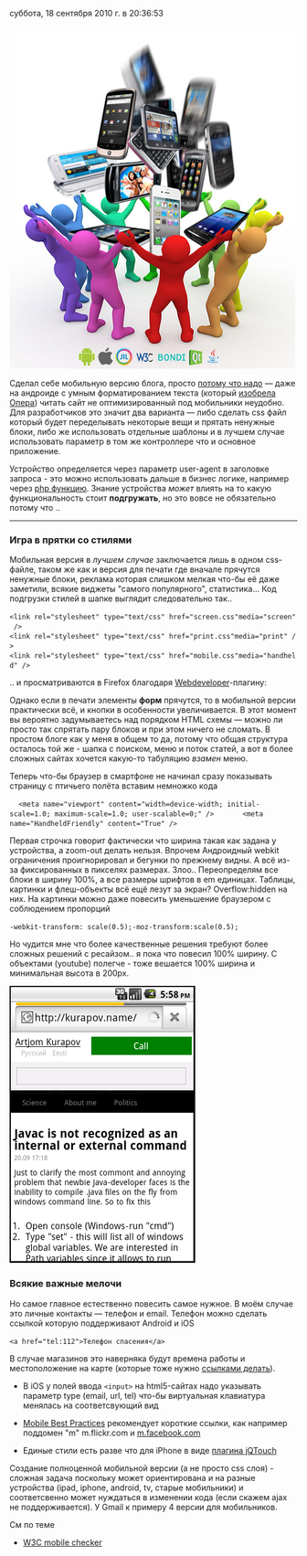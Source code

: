суббота, 18 сентября 2010 г. в 20:36:53

![](img/Pasted%20image%2020241019193745.png)


Сделал себе мобильную версию блога, просто [потому что надо](http://www.useit.com/alertbox/mobile-usability.html) — даже на андроиде с умным форматированием текста (который [изобрела Опера](http://www.opera.com/mobile/demo/)) читать сайт не оптимизированный под мобильники неудобно. Для разработчиков это значит два варианта — либо сделать css файл который будет переделывать некоторые вещи и прятать ненужные блоки, либо же использовать отдельные шаблоны и в лучшем случае использовать параметр в том же контроллере что и основное приложение.


Устройство определяется через параметр user-agent в заголовке запроса - это можно использовать дальше в бизнес логике, например через [php функцию](http://detectmobilebrowsers.mobi/). Знание устройства _может_ влиять на то какую функциональность стоит **подгружать**, но это вовсе не обязательно потому что ..

---

### Игра в прятки со стилями  

Мобильная версия в _лучшем случае_ заключается лишь в одном css-файле, таком же как и версия для печати где вначале прячутся ненужные блоки, реклама которая слишком мелкая что-бы её даже заметили, всякие виджеты "самого популярного", статистика... Код подгрузки стилей в шапке выглядит следовательно так..  

`<link rel="stylesheet" type="text/css" href="screen.css"media="screen" />   <link rel="stylesheet" type="text/css" href="print.css"media="print" />   <link rel="stylesheet" type="text/css" href="mobile.css"media="handheld" />`

.. и просматриваются в Firefox благодаря [Webdeveloper](https://addons.mozilla.org/ru/firefox/addon/60/)-плагину:


Однако если в печати элементы **форм** прячутся, то в мобильной версии практически всё, и кнопки в особенности увеличивается. В этот момент вы вероятно задумываетесь над порядком HTML схемы — можно ли просто так спрятать пару блоков и при этом ничего не сломать. В простом блоге как у меня в общем то да, потому что общая структура осталось той же - шапка с поиском, меню и поток статей, а вот в более сложных сайтах хочется какую-то табуляцию _взамен_ меню.  

Теперь что-бы браузер в смартфоне не начинал сразу показывать страницу с птичьего полёта вставим немножко кода

    `<meta name="viewport" content="width=device-width; initial-scale=1.0; maximum-scale=1.0; user-scalable=0;" />       <meta name="HandheldFriendly" content="True" />`

Первая строчка говорит фактически что ширина такая как задана у устройства, а zoom-out делать нельзя. Впрочем Андроидный webkit ограничения проигнорировал и бегунки по прежнему видны. А всё из-за фиксированных в пикселях размерах. Злоо.. Переопределям все блоки в ширину 100%, а все размеры шрифтов в em единицах. Таблицы, картинки и флеш-объекты всё ещё лезут за экран? Overflow:hidden на них. На картинки можно даже повесить уменьшение браузером с соблюдением пропорций  

`-webkit-transform: scale(0.5);-moz-transform:scale(0.5);`

Но чудится мне что более качественные решения требуют более сложных решений с ресайзом.. я пока что повесил 100% ширину. С объектами (youtube) полегче - тоже вешается 100% ширина и минимальная высота в 200px.

![](img/Pasted%20image%2020241019193706.png)  

### Всякие важные мелочи  

Но самое главное естественно повесить самое нужное. В моём случае это личные контакты — телефон и email. Телефон можно сделать ссылкой которую поддерживают Android и iOS

`<a href="tel:112">Телефон спасения</a>`

В случае магазинов это наверняка будут времена работы и местоположение на карте (которые тоже нужно [ссылками делать](http://developer.apple.com/library/ios/#featuredarticles/iPhoneURLScheme_Reference/Articles/MapLinks.html#//apple_ref/doc/uid/TP40007894-SW1)).

- В iOS у полей ввода `<input>` на html5-сайтах надо указывать параметр type (email, url, tel) что-бы виртуальная клавиатура менялась на соответсвующий вид  
    
- [Mobile Best Practices](http://www.w3.org/TR/mobile-bp/) рекомендует короткие ссылки, как например поддомен "m" m.flickr.com и [m.facebook.com](http://m.facebook.com/)  
    
- Единые стили есть разве что для iPhone в виде [плагина jQTouch](http://jqtouch.com/)

Создание полноценной мобильной версии (а не просто css слоя) - сложная задача поскольку может ориентирована и на разные устройства (ipad, iphone, android, tv, старые мобильники) и соответсвенно может нуждаться в изменении кода (если скажем ajax не поддерживается). У Gmail к примеру 4 версии для мобильников.

См по теме

- [W3C mobile checker](http://validator.w3.org/mobile/)